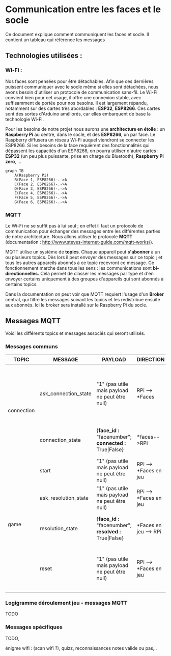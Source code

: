 # Communication entre les faces et le socle

Ce document explique comment communiquent les faces et socle. Il contient un tableau qui référence les messages 

## Technologies utilisées :

### Wi-Fi :

Nos faces sont pensées pour être détachables. Afin que ces dernières puissent communiquer avec le socle même si elles sont détachées, nous avons besoin d'utiliser un protocole de communication sans-fil. Le Wi-Fi convient bien pour cet usage, il offre une connexion stable, avec suffisamment de portée pour nos besoins. Il est largement répandu, notamment sur des cartes très abordables : **ESP32**, **ESP8266**. Ces cartes sont des sortes d'Arduino améliorés, car elles embarquent de base la technologie Wi-Fi.

Pour les besoins de notre projet nous aurons une **architecture en étoile** : un **Raspberry Pi** au centre, dans le socle, et des **ESP8266**, un par face. Le Raspberry diffusera un réseau Wi-Fi auquel viendront se connecter les ESP8266. Si les besoins de la face requièrent des fonctionnalités qui dépassent les capacités d'un ESP8266, on pourra utiliser d'autre cartes : **ESP32** (un peu plus puissante, prise en charge du Bluetooth), **Raspberry Pi zero**, ...

```mermaid
graph TB
    A(Raspberry Pi)
    B(Face 1, ESP8266)-.->A
    C(Face 2, ESP8266)-.->A
    D(Face 3, ESP8266)-.->A
    E(Face 4, ESP8266)-.->A
    F(Face 5, ESP8266)-.->A
    G(Face 6, ESP8266)-.->A
```

### MQTT 

Le Wi-Fi ne se suffit pas à lui seul ; en effet il faut un protocole de communication pour échanger des messages entre les différentes parties de notre architecture. Nous allons utiliser le protocole **MQTT** (documentation : http://www.steves-internet-guide.com/mqtt-works/). 

MQTT utilise un système de **topics**. Chaque appareil peut **s'abonner** à un ou plusieurs topics. Dès lors il peut envoyer des messages sur ce topic ; et tous les autres appareils abonnés à ce topic recevront ce message. Ce fonctionnement marche dans tous les sens : les communications sont **bi-directionnelles.** Cela permet de classer les messages par type et d'en envoyer certains uniquement à des groupes d'appareils qui sont abonnés à certains topics.

Dans la documentation on peut voir que MQTT requiert l'usage d'un **Broker** central, qui filtre les messages suivant les topics et les redistribue ensuite aux abonnés. Ici le broker sera installé sur le Raspberry Pi du socle.

## Messages MQTT

Voici les différents topics et messages associés qui seront utilisés. 

### Messages communs

<table>
    <thead>
        <tr>
            <th>TOPIC</th>
            <th>MESSAGE</th>
            <th>PAYLOAD</th>
            <th>DIRECTION</th>
            <th>DESCRIPTION</th>
        </tr>
    </thead>
    <tbody>
        <!--L1-->
        <tr>
            <td rowspan=2>connection</td>
            <td>ask_connection_state</td>
            <td>"1" (pas utile mais payload ne peut être null)</td>
            <td>RPi --> *Faces</td>
            <td>Le RPi souhaite connaître les faces connectées sur le socle. À la suite de cet envoi, les faces doivent envoyer un message "connection_state"</td>
        </tr>
        <!--L2-->
        <tr>
            <td>connection_state</td>
            <td>{<b>face_id :</b> "facenumber"; <b>connected :</b> True|False}</td>
            <td>*faces-->RPi</td>
            <td>Les faces en marche envoient leur état : True si elles sont sur le socle, False sinon</td>
        </tr>
        <!--L3-->
        <tr>
            <td rowspan=4>game</td>
            <td>start</td>
            <td>"1" (pas utile mais payload ne peut être null)</td>
            <td>RPi --> *Faces en jeu</td>
            <td>Le RPi indique aux faces en jeu de démarrer leurs énigmes</td>
        </tr>
        <!--L4-->
        <tr>
            <td>ask_resolution_state</td>
            <td>"1" (pas utile mais payload ne peut être null)</td>
            <td>RPi --> *Faces en jeu</td>
            <td>Le RPi souhaite savoir si les faces en jeu sont résolues ou non</td>
        </tr>
        <!--L5-->
        <tr>	
            <td>resolution_state</td>
            <td>{<b>face_id :</b> "facenumber"; <b>resolved :</b> True|False}</td>
            <td>*Faces en jeu --> RPi</td>
            <td>Chaque face envoie son état de résolution (True si résolue, False sinon) au RPi</td>
        </tr>
        <!--L6-->
        <tr>	
            <td>reset</td>
            <td>"1" (pas utile mais payload ne peut être null)</td>
            <td>RPi --> *Faces en jeu</td>
            <td>Le RPi demande aux faces de se remettre à zéro (retour à l'état non résolut, par exemple après une partie)</td>
        </tr>
    </tbody>
</table>



### Logigramme déroulement jeu - messages MQTT

TODO




### 



### Messages spécifiques 

TODO, 

énigme wifi : (scan wifi ?), quizz, reconnaissances notes valide ou pas,..